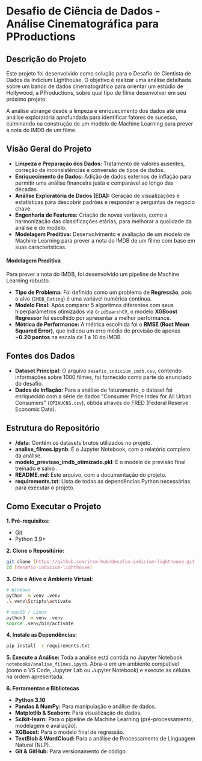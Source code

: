 # Desafio de Ciência de Dados - Análise Cinematográfica para PProductions

## Descrição do Projeto

Este projeto foi desenvolvido como solução para o Desafio de Cientista de Dados da Indicium Lighthouse. O objetivo é realizar uma análise detalhada sobre um banco de dados cinematográfico para orientar um estúdio de Hollywood, a PProductions, sobre qual tipo de filme desenvolver em seu próximo projeto.

A análise abrange desde a limpeza e enriquecimento dos dados até uma análise exploratória aprofundada para identificar fatores de sucesso, culminando na construção de um modelo de Machine Learning para prever a nota do IMDB de um filme.
## Visão Geral do Projeto

* **Limpeza e Preparação dos Dados:** Tratamento de valores ausentes, correção de inconsistências e conversão de tipos de dados.
* **Enriquecimento de Dados:** Adição de dados externos de inflação para permitir uma análise financeira justa e comparável ao longo das décadas.
* **Análise Exploratória de Dados (EDA):** Geração de visualizações e estatísticas para descobrir padrões e responder a perguntas de negócio chave.
* **Engenharia de Features:** Criação de novas variáveis, como a harmonização das classificações etárias, para melhorar a qualidade da análise e do modelo.
* **Modelagem Preditiva:** Desenvolvimento e avaliação de um modelo de Machine Learning para prever a nota do IMDB de um filme com base em suas características.

#### Modelagem Preditiva
Para prever a nota do IMDB, foi desenvolvido um pipeline de Machine Learning robusto.

* **Tipo de Problema:** Foi definido como um problema de **Regressão**, pois o alvo (`IMDB_Rating`) é uma variável numérica contínua.
* **Modelo Final:** Após comparar 5 algoritmos diferentes com seus hiperparâmetros otimizados via `GridSearchCV`, o modelo **XGBoost Regressor** foi escolhido por apresentar a melhor performance.
* **Métrica de Performance:** A métrica escolhida foi o **RMSE (Root Mean Squared Error)**, que indicou um erro médio de previsão de apenas **~0.20 pontos** na escala de 1 a 10 do IMDB.


## Fontes dos Dados

* **Dataset Principal:** O arquivo `desafio_indicium_imdb.csv`, contendo informações sobre 1000 filmes, foi fornecido como parte do enunciado do desafio. 
* **Dados de Inflação:** Para a análise de faturamento, o dataset foi enriquecido com a série de dados "Consumer Price Index for All Urban Consumers" (`CPIAUCNS.csv`), obtida através do FRED (Federal Reserve Economic Data).

## Estrutura do Repositório

* **/data**: Contém os datasets brutos utilizados no projeto.
* **analise_filmes.ipynb**: É o Jupyter Notebook, com o relatório completo da análise.
* **modelo_previsao_imdb_otimizado.pkl**: É o modelo de previsão final treinado e salvo .
* **README.md**: Este arquivo, com a documentação do projeto.
* **requirements.txt**: Lista de todas as dependências Python necessárias para executar o projeto.

## Como Executar o Projeto

**1. Pré-requisitos:**
* Git
* Python 3.9+

**2. Clone o Repositório:**
```bash
git clone [https://github.com/jrsm-hub/desafio-indicium-lighthouse.git]
cd [desafio-indicium-lighthouse]
```

**3. Crie e Ative o Ambiente Virtual:**
```bash
# Windows
python -m venv .venv
.\.venv\Scripts\activate

# macOS / Linux
python3 -m venv .venv
source .venv/bin/activate
```

**4. Instale as Dependências:**
```bash
pip install -r requirements.txt
```

**5. Execute a Análise:**
Toda a análise está contida no Jupyter Notebook `notebooks/analise_filmes.ipynb`. Abra-o em um ambiente compatível (como o VS Code, Jupyter Lab ou Jupyter Notebook) e execute as células na ordem apresentada.

**6. Ferramentas e Bibliotecas**

* **Python 3.10**
* **Pandas & NumPy:** Para manipulação e análise de dados.
* **Matplotlib & Seaborn:** Para visualização de dados.
* **Scikit-learn:** Para o pipeline de Machine Learning (pré-processamento, modelagem e avaliação).
* **XGBoost:** Para o modelo final de regressão.
* **TextBlob & WordCloud:** Para a análise de Processamento de Linguagem Natural (NLP).
* **Git & GitHub:** Para versionamento de código.